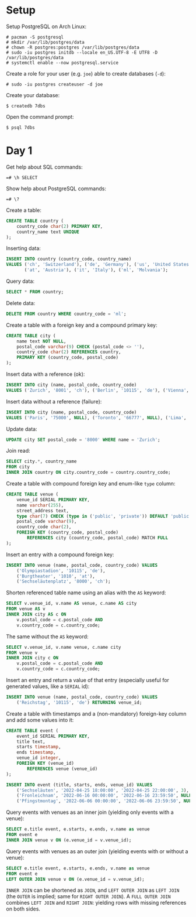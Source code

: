 # Setup

Setup PostgreSQL on Arch Linux:

    # pacman -S postgresql
    # mkdir /var/lib/postgres/data
    # chown -R postgres:postgres /var/lib/postgres/data
    # sudo -iu postgres initdb --locale en_US.UTF-8 -E UTF8 -D /var/lib/postgres/data
    # systemctl enable --now postgresql.service

Create a role for your user (e.g. `joe`) able to create databases (`-d`):

    # sudo -iu postgres createuser -d joe

Create your database:

    $ createdb 7dbs

Open the command prompt:

    $ psql 7dbs

# Day 1

Get help about SQL commands:

    =# \h SELECT

Show help about PostgreSQL commands:

    =# \?

Create a table:

```sql
CREATE TABLE country (
    country_code char(2) PRIMARY KEY,
    country_name text UNIQUE
);
```

Inserting data:

```sql
INSERT INTO country (country_code, country_name)
VALUES ('ch', 'Switzerland'), ('de', 'Germany'), ('us', 'United States'),
       ('at', 'Austria'), ('it', 'Italy'), ('ml', 'Molvania');
```

Query data:

```sql
SELECT * FROM country;
```

Delete data:

```sql
DELETE FROM country WHERE country_code = 'ml';
```

Create a table with a foreign key and a compound primary key:

```sql
CREATE TABLE city (
    name text NOT NULL,
    postal_code varchar(9) CHECK (postal_code <> ''),
    country_code char(2) REFERENCES country,
    PRIMARY KEY (country_code, postal_code)
);
```

Insert data with a reference (ok):

```sql
INSERT INTO city (name, postal_code, country_code)
VALUES ('Zurich', '8001', 'ch'), ('Berlin', '10115', 'de'), ('Vienna', '1010', 'at');
```

Insert data without a reference (failure):

```sql
INSERT INTO city (name, postal_code, country_code)
VALUES ('Paris', '75000', NULL), ('Toronto', '66777', NULL), ('Lima', '02002', NULL);
```

Update data:

```sql
UPDATE city SET postal_code = '8000' WHERE name = 'Zurich';
```

Join read:

```sql
SELECT city.*, country_name
FROM city
INNER JOIN country ON city.country_code = country.country_code;
```

Create a table with compound foreign key and enum-like `type` column:

```sql
CREATE TABLE venue (
    venue_id SERIAL PRIMARY KEY,
    name varchar(255),
    street_address text,
    type char(7) CHECK (type in ('public', 'private')) DEFAULT 'public',
    postal_code varchar(9),
    country_code char(2),
    FOREIGN KEY (country_code, postal_code)
        REFERENCES city (country_code, postal_code) MATCH FULL
);
```

Insert an entry with a compound foreign key:

```sql
INSERT INTO venue (name, postal_code, country_code) VALUES
    ('Olympiastadion', '10115', 'de'),
    ('Burgtheater', '1010', 'at'),
    ('Sechseläutenplatz', '8000', 'ch');
```

Shorten referenced table name using an alias with the `AS` keyword:

```sql
SELECT v.venue_id, v.name AS venue, c.name AS city
FROM venue AS v
INNER JOIN city AS c ON
    v.postal_code = c.postal_code AND
    v.country_code = c.country_code;
```

The same without the `AS` keyword:

```sql
SELECT v.venue_id, v.name venue, c.name city
FROM venue v
INNER JOIN city c ON
    v.postal_code = c.postal_code AND
    v.country_code = c.country_code;
```

Insert an entry and return a value of that entry (especially useful for
generated values, like a `SERIAL` id):

```sql
INSERT INTO venue (name, postal_code, country_code) VALUES
    ('Reichstag', '10115', 'de') RETURNING venue_id;
```

Create a table with timestamps and a (non-mandatory) foreign-key column and add
some values into it:

```sql
CREATE TABLE event (
    event_id SERIAL PRIMARY KEY,
    title text,
    starts timestamp,
    ends timestamp,
    venue_id integer,
    FOREIGN KEY (venue_id)
        REFERENCES venue (venue_id)
);

INSERT INTO event (title, starts, ends, venue_id) VALUES
    ('Sechseläuten', '2022-04-25 18:00:00', '2022-04-25 22:00:00', 3),
    ('Fronleichnam', '2022-06-16 00:00:00', '2022-06-16 23:59:50', NULL),
    ('Pfingstmontag', '2022-06-06 00:00:00', '2022-06-06 23:59:50', NULL);
```

Query events with venues as an inner join (yielding only events with a venue):

```sql
SELECT e.title event, e.starts, e.ends, v.name as venue
FROM event e
INNER JOIN venue v ON (e.venue_id = v.venue_id);
```

Query events with venues as an outer join (yielding events with or without a venue):

```sql
SELECT e.title event, e.starts, e.ends, v.name as venue
FROM event e
LEFT OUTER JOIN venue v ON (e.venue_id = v.venue_id);
```

`INNER JOIN` can be shortened as `JOIN`, and `LEFT OUTER JOIN` as `LEFT JOIN`
(the `OUTER` is implied; same for `RIGHT OUTER JOIN`). A `FULL OUTER JOIN`
combines `LEFT JOIN` and `RIGHT JOIN`: yielding rows with missing references on
both sides.

